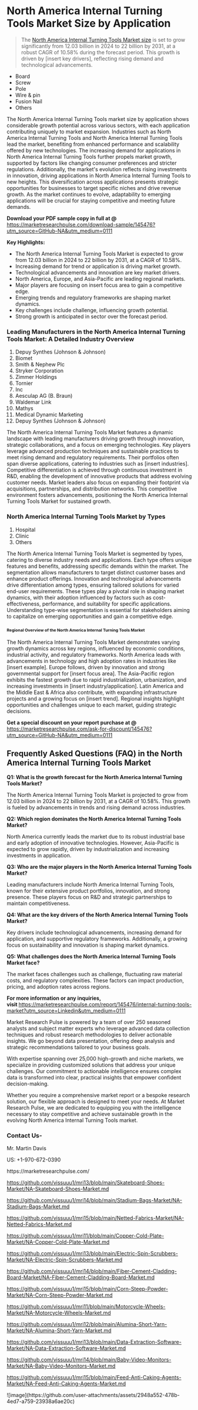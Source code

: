 <h1>North America Internal Turning Tools Market&nbsp;Size by Application</h1><blockquote><p>The <a href="https://marketresearchpulse.com/download-sample/145476?utm_source=GitHub-NA&amp;utm_medium=0111">North America Internal Turning Tools Market size</a> is set to grow significantly from 12.03 billion in 2024 to 22 billion by 2031, at a robust CAGR of 10.58% during the forecast period. This growth is driven by [insert key drivers], reflecting rising demand and technological advancements.</p></blockquote><ul><li>Board<li> Screw<li> Pole<li> Wire & pin<li> Fusion Nail<li> Others</li></ul><p>The North America Internal Turning Tools market size by application shows considerable growth potential across various sectors, with each application contributing uniquely to market expansion. Industries such as North America Internal Turning Tools and North America Internal Turning Tools lead the market, benefiting from enhanced performance and scalability offered by new technologies. The increasing demand for applications in North America Internal Turning Tools further propels market growth, supported by factors like changing consumer preferences and stricter regulations. Additionally, the market's evolution reflects rising investments in innovation, driving applications in North America Internal Turning Tools to new heights. This diversification across applications presents strategic opportunities for businesses to target specific niches and drive revenue growth. As the market continues to evolve, adaptability to emerging applications will be crucial for staying competitive and meeting future demands.</p><p><strong>Download your PDF sample copy in full at @ </strong><a href="https://marketresearchpulse.com/download-sample/145476?utm_source=GitHub-NA&amp;utm_medium=0111">https://marketresearchpulse.com/download-sample/145476?utm_source=GitHub-NA&amp;utm_medium=0111</a></p><p><strong>Key Highlights: </strong></p><ul><li>The North America Internal Turning Tools Market is expected to grow from 12.03 billion in 2024 to 22 billion by 2031, at a CAGR of 10.58%.</li><li>Increasing demand for trend or application is driving market growth.</li><li>Technological advancements and innovation are key market drivers.</li><li>North America, Europe, and Asia-Pacific are leading regional markets.</li><li>Major players are focusing on insert focus area to gain a competitive edge.</li><li>Emerging trends and regulatory frameworks are shaping market dynamics.</li><li>Key challenges include challenge, influencing growth potential.</li><li>Strong growth is anticipated in sector over the forecast period.</li></ul><h3>Leading Manufacturers in the North America Internal Turning Tools Market: A Detailed Industry Overview</h3><ol><li>Depuy Synthes (Johnson & Johnson)</li><li>Biomet</li><li>Smith & Nephew Plc</li><li>Stryker Corporation</li><li>Zimmer Holdings</li><li>Tornier</li><li>Inc</li><li>Aesculap AG (B. Braun)</li><li>Waldemar Link</li><li>Mathys</li><li>Medical Dynamic Marketing</li><li>Depuy Synthes (Johnson & Johnson)</li></ol><div class="flex max-w-full flex-col flex-grow"><div class="min-h-8 text-message flex w-full flex-col items-end gap-2 whitespace-normal break-words [.text-message+&amp;]:mt-5" dir="auto" data-message-author-role="assistant" data-message-id="fd8432e4-4910-450d-b182-61b7bfb0a01f" data-message-model-slug="gpt-4o"><div class="flex w-full flex-col gap-1 empty:hidden first:pt-[3px]"><div class="markdown prose w-full break-words dark:prose-invert light"><p>The North America Internal Turning Tools Market features a dynamic landscape with leading manufacturers driving growth through innovation, strategic collaborations, and a focus on emerging technologies. Key players leverage advanced production techniques and sustainable practices to meet rising demand and regulatory requirements. Their portfolios often span diverse applications, catering to industries such as [insert industries]. Competitive differentiation is achieved through continuous investment in R&amp;D, enabling the development of innovative products that address evolving customer needs. Market leaders also focus on expanding their footprint via acquisitions, partnerships, and distribution networks. This competitive environment fosters advancements, positioning the North America Internal Turning Tools Market for sustained growth.</p></div></div></div></div><h3>North America Internal Turning Tools Market by Types</h3><ol><li>Hospital<li> Clinic<li> Others</li></ol><div class="flex max-w-full flex-col flex-grow"><div class="min-h-8 text-message flex w-full flex-col items-end gap-2 whitespace-normal break-words [.text-message+&amp;]:mt-5" dir="auto" data-message-author-role="assistant" data-message-id="084470be-0bb7-4664-bddf-5156b4f41249" data-message-model-slug="gpt-4o-mini"><div class="flex w-full flex-col gap-1 empty:hidden first:pt-[3px]"><div class="markdown prose w-full break-words dark:prose-invert light"><p>The North America Internal Turning Tools Market is segmented by types, catering to diverse industry needs and applications. Each type offers unique features and benefits, addressing specific demands within the market. The segmentation allows manufacturers to target distinct customer bases and enhance product offerings. Innovation and technological advancements drive differentiation among types, ensuring tailored solutions for varied end-user requirements. These types play a pivotal role in shaping market dynamics, with their adoption influenced by factors such as cost-effectiveness, performance, and suitability for specific applications. Understanding type-wise segmentation is essential for stakeholders aiming to capitalize on emerging opportunities and gain a competitive edge.</p></div></div></div></div><h3><span style="font-size: 11px;">Regional Overview of the North America Internal Turning Tools Market</span></h3><div class="flex max-w-full flex-col flex-grow"><div class="min-h-8 text-message flex w-full flex-col items-end gap-2 whitespace-normal break-words [.text-message+&amp;]:mt-5" dir="auto" data-message-author-role="assistant" data-message-id="e9038762-ce64-4e30-91c9-9bd413514231" data-message-model-slug="gpt-4o-mini"><div class="flex w-full flex-col gap-1 empty:hidden first:pt-[3px]"><div class="markdown prose w-full break-words dark:prose-invert light"><p>The North America Internal Turning Tools Market demonstrates varying growth dynamics across key regions, influenced by economic conditions, industrial activity, and regulatory frameworks. North America leads with advancements in technology and high adoption rates in industries like [insert example]. Europe follows, driven by innovation and strong governmental support for [insert focus area]. The Asia-Pacific region exhibits the fastest growth due to rapid industrialization, urbanization, and increasing investments in [insert industry/application]. Latin America and the Middle East &amp; Africa also contribute, with expanding infrastructure projects and a growing focus on [insert trend]. Regional insights highlight opportunities and challenges unique to each market, guiding strategic decisions.</p></div></div></div></div><p><strong>Get a special discount on your report purchase at @ </strong><a href="https://marketresearchpulse.com/ask-for-discount/145476?utm_source=GitHub-NA&amp;utm_medium=0111">https://marketresearchpulse.com/ask-for-discount/145476?utm_source=GitHub-NA&amp;utm_medium=0111</a></p><h2>Frequently Asked Questions (FAQ) in the North America Internal Turning Tools Market</h2><p><strong>Q1: What is the growth forecast for the North America Internal Turning Tools Market?</strong></p><p>The North America Internal Turning Tools Market is projected to grow from 12.03 billion in 2024 to 22 billion by 2031, at a CAGR of 10.58%. This growth is fueled by advancements in trends and rising demand across industries.</p><p><strong>Q2: Which region dominates the North America Internal Turning Tools Market?</strong></p><p>North America currently leads the market due to its robust industrial base and early adoption of innovative technologies. However, Asia-Pacific is expected to grow rapidly, driven by industrialization and increasing investments in application.</p><p><strong>Q3: Who are the major players in the North America Internal Turning Tools Market?</strong></p><p>Leading manufacturers include North America Internal Turning Tools, known for their extensive product portfolios, innovation, and strong presence. These players focus on R&amp;D and strategic partnerships to maintain competitiveness.</p><p><strong>Q4: What are the key drivers of the North America Internal Turning Tools Market?</strong></p><p>Key drivers include technological advancements, increasing demand for application, and supportive regulatory frameworks. Additionally, a growing focus on sustainability and innovation is shaping market dynamics.</p><p><strong>Q5: What challenges does the North America Internal Turning Tools Market face?</strong></p><p>The market faces challenges such as challenge, fluctuating raw material costs, and regulatory complexities. These factors can impact production, pricing, and adoption rates across regions.</p><p><strong>For more information or any inquiries, visit&nbsp;</strong><a href="https://marketresearchpulse.com/report/145476/internal-turning-tools-market?utm_source=Linkedin&utm_medium=0111">https://marketresearchpulse.com/report/145476/internal-turning-tools-market?utm_source=Linkedin&utm_medium=0111</a></p><p>Market Research Pulse is powered by a team of over 250 seasoned analysts and subject matter experts who leverage advanced data collection techniques and robust research methodologies to deliver actionable insights. We go beyond data presentation, offering deep analysis and strategic recommendations tailored to your business goals.</p><p>With expertise spanning over 25,000 high-growth and niche markets, we specialize in providing customized solutions that address your unique challenges. Our commitment to actionable intelligence ensures complex data is transformed into clear, practical insights that empower confident decision-making.</p><p>Whether you require a comprehensive market report or a bespoke research solution, our flexible approach is designed to meet your needs. At Market Research Pulse, we are dedicated to equipping you with the intelligence necessary to stay competitive and achieve sustainable growth in the evolving North America Internal Turning Tools market.</p><h3><strong>Contact Us-</strong></h3><p>Mr. Martin Davis</p><p>US: +1-970-672-0390</p><p>https://marketresearchpulse.com/</p><p><a href="https://github.com/vissuuu1/mri13/blob/main/Skateboard-Shoes-Market/NA-Skateboard-Shoes-Market.md">https://github.com/vissuuu1/mri13/blob/main/Skateboard-Shoes-Market/NA-Skateboard-Shoes-Market.md</a></p><p><a href="https://github.com/vissuuu1/mri14/blob/main/Stadium-Bags-Market/NA-Stadium-Bags-Market.md">https://github.com/vissuuu1/mri14/blob/main/Stadium-Bags-Market/NA-Stadium-Bags-Market.md</a></p><p><a href="https://github.com/vissuuu1/mri15/blob/main/Netted-Fabrics-Market/NA-Netted-Fabrics-Market.md">https://github.com/vissuuu1/mri15/blob/main/Netted-Fabrics-Market/NA-Netted-Fabrics-Market.md</a></p><p><a href="https://github.com/vissuuu1/mri11/blob/main/Copper-Cold-Plate-Market/NA-Copper-Cold-Plate-Market.md">https://github.com/vissuuu1/mri11/blob/main/Copper-Cold-Plate-Market/NA-Copper-Cold-Plate-Market.md</a></p><p><a href="https://github.com/vissuuu1/mri13/blob/main/Electric-Spin-Scrubbers-Market/NA-Electric-Spin-Scrubbers-Market.md">https://github.com/vissuuu1/mri13/blob/main/Electric-Spin-Scrubbers-Market/NA-Electric-Spin-Scrubbers-Market.md</a></p><p><a href="https://github.com/vissuuu1/mri14/blob/main/Fiber-Cement-Cladding-Board-Market/NA-Fiber-Cement-Cladding-Board-Market.md">https://github.com/vissuuu1/mri14/blob/main/Fiber-Cement-Cladding-Board-Market/NA-Fiber-Cement-Cladding-Board-Market.md</a></p><p><a href="https://github.com/vissuuu1/mri15/blob/main/Corn-Steep-Powder-Market/NA-Corn-Steep-Powder-Market.md">https://github.com/vissuuu1/mri15/blob/main/Corn-Steep-Powder-Market/NA-Corn-Steep-Powder-Market.md</a></p><p><a href="https://github.com/vissuuu1/mri11/blob/main/Motorcycle-Wheels-Market/NA-Motorcycle-Wheels-Market.md">https://github.com/vissuuu1/mri11/blob/main/Motorcycle-Wheels-Market/NA-Motorcycle-Wheels-Market.md</a></p><p><a href="https://github.com/vissuuu1/mri12/blob/main/Alumina-Short-Yarn-Market/NA-Alumina-Short-Yarn-Market.md">https://github.com/vissuuu1/mri12/blob/main/Alumina-Short-Yarn-Market/NA-Alumina-Short-Yarn-Market.md</a></p><p><a href="https://github.com/vissuuu1/mri13/blob/main/Data-Extraction-Software-Market/NA-Data-Extraction-Software-Market.md">https://github.com/vissuuu1/mri13/blob/main/Data-Extraction-Software-Market/NA-Data-Extraction-Software-Market.md</a></p><p><a href="https://github.com/vissuuu1/mri14/blob/main/Baby-Video-Monitors-Market/NA-Baby-Video-Monitors-Market.md">https://github.com/vissuuu1/mri14/blob/main/Baby-Video-Monitors-Market/NA-Baby-Video-Monitors-Market.md</a></p><p><a href="https://github.com/vissuuu1/mri15/blob/main/Feed-Anti-Caking-Agents-Market/NA-Feed-Anti-Caking-Agents-Market.md">https://github.com/vissuuu1/mri15/blob/main/Feed-Anti-Caking-Agents-Market/NA-Feed-Anti-Caking-Agents-Market.md</a></p>
![image](https://github.com/user-attachments/assets/2948a552-478b-4ed7-a759-23938a6ae20c)
